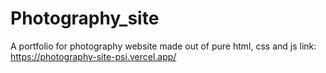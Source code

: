# Photography_site
A portfolio for photography website made out of pure html, css and js
link: https://photography-site-psi.vercel.app/
